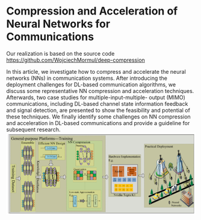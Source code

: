 # Compression and Acceleration of Neural Networks for Communications

Our realization is based on the source code  https://github.com/WojciechMormul/deep-compression

 In this article, we investigate how to compress and accelerate the neural networks (NNs) in communication systems. After introducing the deployment challenges for DL-based communication algorithms, we discuss some representative NN compression and acceleration techniques. Afterwards, two case studies for multiple-input-multiple- output (MIMO) communications, including DL-based channel state information feedback and signal detection, are presented to show the feasibility and potential of these techniques. We finally identify some challenges on NN compression and acceleration in DL-based communications and provide a guideline for subsequent research.
 ![image](https://github.com/gjjustc/Compression-and-Acceleration-of-Neural-Networks-for-Communications/blob/main/NNcompression.png)
